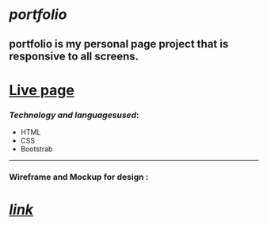 # ***portfolio***

## **portfolio is my personal page project that is responsive to all screens.**

# [Live page](https://omarhassouna-ps.github.io/portfolio/)

### *Technology and languages ​​used*:
- HTML
- CSS
- Bootstrab

***

 ### Wireframe and Mockup for design :

# [*link*](https://www.figma.com/file/dINopeF0gcljuHEgrY35di/Untitled?node-id=0%3A1&t=QmcLwubiOHPAtDLl-1)
